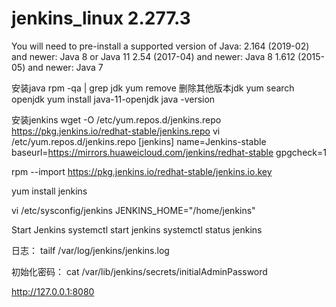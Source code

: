# jenkins_linux 2.277.3
You will need to pre-install a supported version of Java:
2.164 (2019-02) and newer: Java 8 or Java 11
2.54 (2017-04) and newer: Java 8
1.612 (2015-05) and newer: Java 7

安装java
rpm -qa | grep jdk
yum remove 删除其他版本jdk
yum search openjdk
yum install java-11-openjdk
java -version

安装jenkins
wget -O /etc/yum.repos.d/jenkins.repo https://pkg.jenkins.io/redhat-stable/jenkins.repo
vi /etc/yum.repos.d/jenkins.repo
[jenkins]
name=Jenkins-stable
baseurl=https://mirrors.huaweicloud.com/jenkins/redhat-stable
gpgcheck=1

rpm --import https://pkg.jenkins.io/redhat-stable/jenkins.io.key

yum install jenkins

vi /etc/sysconfig/jenkins
JENKINS_HOME="/home/jenkins"


Start Jenkins
systemctl start jenkins
systemctl status jenkins

日志：
tailf /var/log/jenkins/jenkins.log

初始化密码：
cat /var/lib/jenkins/secrets/initialAdminPassword

http://127.0.0.1:8080
